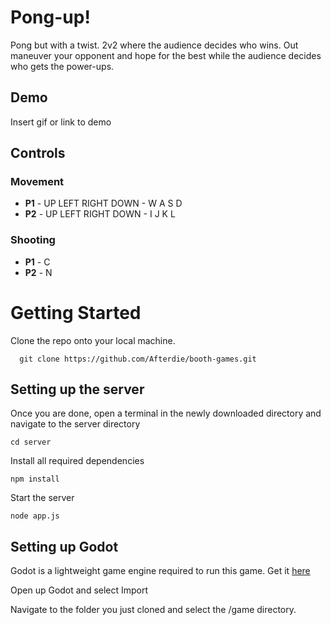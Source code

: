 # Pong-up!

Pong but with a twist. 2v2 where the audience decides who wins. Out maneuver your opponent and hope for the best while the audience decides who gets the power-ups.

## Demo

Insert gif or link to demo

## Controls

### Movement

- **P1** - UP LEFT RIGHT DOWN - W A S D
- **P2** - UP LEFT RIGHT DOWN - I J K L

### Shooting

- **P1** - C
- **P2** - N

# Getting Started

Clone the repo onto your local machine.

```
  git clone https://github.com/Afterdie/booth-games.git
```

## Setting up the server

Once you are done, open a terminal in the newly downloaded directory and navigate to the server directory

```
cd server
```

Install all required dependencies

```
npm install
```

Start the server

```
node app.js
```

## Setting up Godot

Godot is a lightweight game engine required to run this game. Get it [here](https://godotengine.org/download/)

Open up Godot and select Import

Navigate to the folder you just cloned and select the /game directory.
